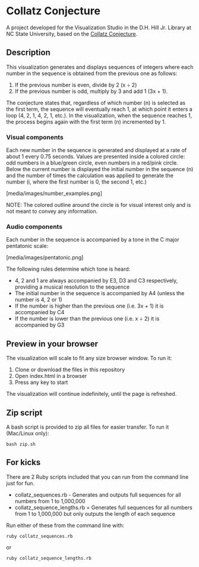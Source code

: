 # Collatz Conjecture

A project developed for the Visualization Studio in the D.H. Hill Jr. Library at NC State University, based on the [Collatz Conjecture](https://en.wikipedia.org/wiki/Collatz_conjecture).

## Description

This visualization generates and displays sequences of integers where each number in the sequence is obtained from the previous one as follows:

1. If the previous number is even, divide by 2 (x ÷ 2)
2. If the previous number is odd, multiply by 3 and add 1 (3x + 1).

The conjecture states that, regardless of which number (n) is selected as the first term, the sequence will eventually reach 1, at which point it enters a loop (4, 2, 1, 4, 2, 1, etc.). In the visualization, when the sequence reaches 1, the process begins again with the first term (n) incremented by 1.

### Visual components

Each new number in the sequence is generated and displayed at a rate of about 1 every 0.75 seconds. Values are presented inside a colored circle: odd numbers in a blue/green circle, even numbers in a red/pink circle. Below the current number is displayed the initial number in the sequence (n) and the number of times the calculation was applied to generate the number (i, where the first number is 0, the second 1, etc.)

[media/images/number_examples.png]

NOTE: The colored outline around the circle is for visual interest only and is not meant to convey any information.


### Audio components

Each number in the sequence is accompanied by a tone in the C major pentatonic scale:

[media/images/pentatonic.png]

The following rules determine which tone is heard:

* 4, 2 and 1 are always accompanied by E3, D3 and C3 respectively, providing a musical resolution to the sequence
* The initial number in the sequence is accompanied by A4 (unless the number is 4, 2 or 1)
* If the number is higher than the previous one (i.e. 3x + 1) it is accompanied by C4
* If the number is lower than the previous one (i.e. x ÷ 2) it is accompanied by G3


## Preview in your browser

The visualization will scale to fit any size browser window. To run it:

1. Clone or download the files  in this repository
2. Open index.html in a browser
3. Press any key to start

The visualization will continue indefinitely, until the page is refreshed.


## Zip script

A bash script is provided to zip all files for easier transfer. To run it (Mac/Linux only):

```
bash zip.sh
```


## For kicks

There are 2 Ruby scripts included  that you can run from the command line just for fun.

* collatz_sequences.rb - Generates and outputs full sequences for all numbers from 1 to 1,000,000
* collatz_sequence_lengths.rb = Generates full sequences for all numbers from 1 to 1,000,000 but only outputs the length of each sequence


Run either of these from the command line with:

```
ruby collatz_sequences.rb
```
 or 

```
ruby collatz_sequence_lengths.rb
```





